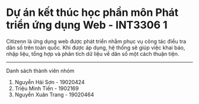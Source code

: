 # Dự án kết thúc học phần môn Phát triển ứng dụng Web - INT3306 1

Citizenn là ứng dụng web được phát triển nhằm phục vụ công tác điều tra dân số trên toàn quốc. Khi được áp dụng, hệ thống sẽ giúp việc khai báo, nhập liệu, tổng hợp và phân tích dữ liệu về dân số một cách thuận tiện.

---

Danh sách thành viên nhóm

1. Nguyễn Hải Sơn - 19020424
2. Triệu Minh Tiến - 1902169
3. Nguyễn Xuân Trang - 19020464
